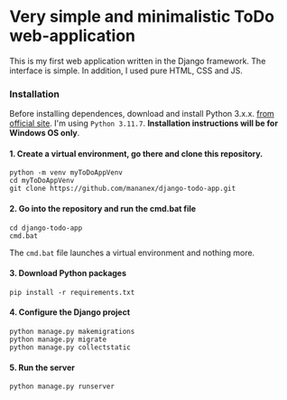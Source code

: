 # Very simple and minimalistic ToDo web-application

This is my first web application written in the Django framework. The interface is simple. In addition, I used pure HTML, CSS and JS.

### Installation
Before installing dependences, download and install Python 3.x.x. [from official site](https://www.python.org/). I'm using `Python 3.11.7`. **Installation instructions will be for Windows OS only**.

#### 1. Create a virtual environment, go there and clone this repository.
```
python -m venv myToDoAppVenv
cd myToDoAppVenv
git clone https://github.com/mananex/django-todo-app.git
```
#### 2. Go into the repository and run the cmd.bat file
```
cd django-todo-app
cmd.bat
```
The `cmd.bat` file launches a virtual environment and nothing more.
#### 3. Download Python packages
```
pip install -r requirements.txt
```
#### 4. Configure the Django project
```
python manage.py makemigrations
python manage.py migrate
python manage.py collectstatic
```
#### 5. Run the server
```
python manage.py runserver
```
